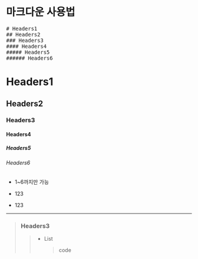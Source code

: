 # 마크다운 사용법

<pre>
# Headers1
## Headers2
### Headers3
#### Headers4
##### Headers5
###### Headers6
</pre>

# Headers1

## Headers2

### Headers3

#### Headers4

##### Headers5

###### Headers6

- 1~6까지만 가능

* 123

- 123

---

> ### Headers3
>
> > - List
> >   > code

